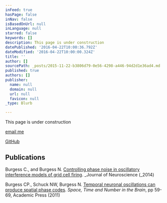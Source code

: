 ```yaml
---
inFeed: true
hasPage: false
inNav: false
isBasedOnUrl: null
inLanguage: null
starred: false
keywords: []
description: This page is under construction
datePublished: '2016-04-22T10:00:36.792Z'
dateModified: '2016-04-22T10:00:00.324Z'
title: ''
author: []
sourcePath: _posts/2015-11-22-b3806d79-0e56-4298-a446-94d2d1e36ad4.md
published: true
authors: []
publisher:
  name: null
  domain: null
  url: null
  favicon: null
_type: Blurb

---
```

This page is under construction

[email me][0]

[GitHub][1]

## Publications

Burgess C., and Burgess N. [Controlling phase noise in oscillatory interference models of grid cell firing][2]. _Journal of Neuroscience (_2014)

Burgess CP., Schuck NW, Burgess N. [Temporal neuronal oscillations can produce spatial phase codes][3]. _Space, Time and Number in the Brain_, pp 59-69, Academic Press (2011)

[0]: mailto:mail@chrisburgess.me.uk
[1]: https://github.com/dendritic
[2]: http://www.jneurosci.org/content/34/18/6224.long
[3]: http://www.sciencedirect.com/science/book/9780123859488